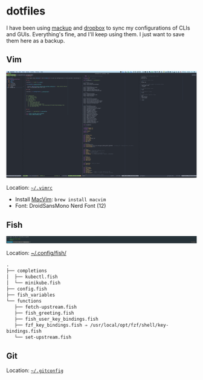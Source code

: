 # dotfiles

I have been using [mackup][1] and [dropbox][2] to sync my configurations of CLIs and GUIs. Everything's fine, and I'll keep using them. I just want to save them here as a backup.

## Vim

![screenshot](.media/vim.png)

Location: [`~/.vimrc`](./.vimrc)

- Install [MacVim](https://macvim-dev.github.io/macvim/): `brew install macvim`
- Font: DroidSansMono Nerd Font (12)

## Fish

![screenshot](.media/fish.png)

Location: [~/.config/fish/](./.config/fish/)

```
.
├── completions
│  ├── kubectl.fish
│  └── minikube.fish
├── config.fish
├── fish_variables
└── functions
   ├── fetch-upstream.fish
   ├── fish_greeting.fish
   ├── fish_user_key_bindings.fish
   ├── fzf_key_bindings.fish ⇒ /usr/local/opt/fzf/shell/key-bindings.fish
   └── set-upstream.fish
```

## Git

Location: [`~/.gitconfig`](./.gitconfig)

[1]: https://github.com/lra/mackup
[2]: https://www.dropbox.com/
